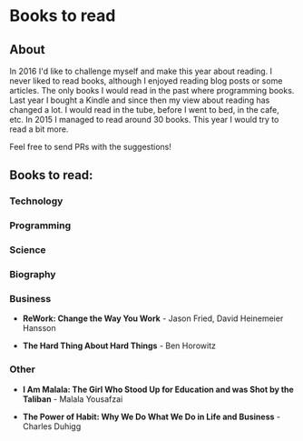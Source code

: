 Books to read
===

## About

In 2016 I'd like to challenge myself and make this year about reading. I never liked to read books,
although I enjoyed reading blog posts or some articles. The only books I would read in the past
where programming books. Last year I bought a Kindle and since then my view about reading has changed
a lot. I would read in the tube, before I went to bed, in the cafe, etc. In 2015 I managed to read around 30 books.
This year I would try to read a bit more.

Feel free to send PRs with the suggestions!


## Books to read:

### Technology


### Programming


### Science


### Biography


### Business

- **ReWork: Change the Way You Work** - Jason Fried, David Heinemeier Hansson

- **The Hard Thing About Hard Things** - Ben Horowitz

### Other

- **I Am Malala: The Girl Who Stood Up for Education and was Shot by the Taliban** - Malala Yousafzai

- **The Power of Habit: Why We Do What We Do in Life and Business** - Charles Duhigg
